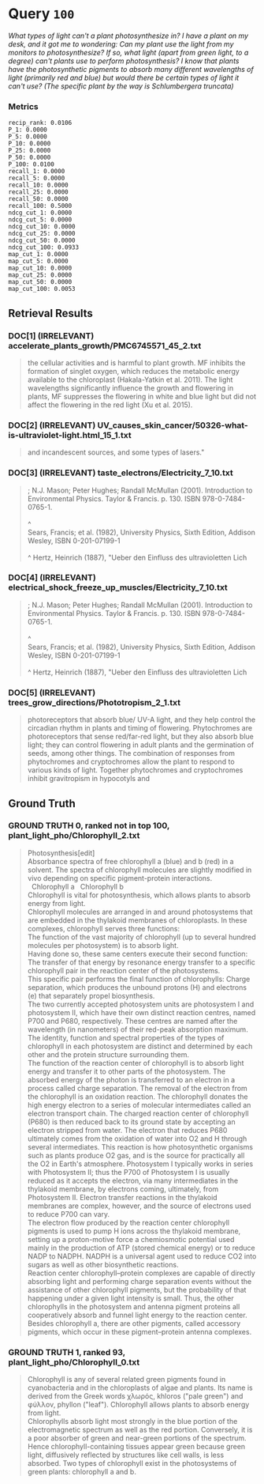 # Query `100`

*What types of light can't a plant photosynthesize in?
I have a plant on my desk, and it got me to wondering: Can my plant use the light from my monitors to photosynthesize? If so, what light (apart from green light, to a degree) can't plants use to perform photosynthesis?
I know that plants have the photosynthetic pigments to absorb many different wavelengths of light (primarily red and blue) but would there be certain types of light it can't use?
(The specific plant by the way is Schlumbergera truncata)*

### Metrics

```
recip_rank: 0.0106
P_1: 0.0000
P_5: 0.0000
P_10: 0.0000
P_25: 0.0000
P_50: 0.0000
P_100: 0.0100
recall_1: 0.0000
recall_5: 0.0000
recall_10: 0.0000
recall_25: 0.0000
recall_50: 0.0000
recall_100: 0.5000
ndcg_cut_1: 0.0000
ndcg_cut_5: 0.0000
ndcg_cut_10: 0.0000
ndcg_cut_25: 0.0000
ndcg_cut_50: 0.0000
ndcg_cut_100: 0.0933
map_cut_1: 0.0000
map_cut_5: 0.0000
map_cut_10: 0.0000
map_cut_25: 0.0000
map_cut_50: 0.0000
map_cut_100: 0.0053
```

## Retrieval Results

### DOC[1] (IRRELEVANT) accelerate_plants_growth/PMC6745571_45_2.txt
> the cellular activities and is harmful to plant growth. MF inhibits the formation of singlet oxygen, which reduces the metabolic energy available to the chloroplast (Hakala-Yatkin et al. 2011). The light wavelengths significantly influence the growth and flowering in plants, MF suppresses the flowering in white and blue light but did not affect the flowering in the red light (Xu et al. 2015).

### DOC[2] (IRRELEVANT) UV_causes_skin_cancer/50326-what-is-ultraviolet-light.html_15_1.txt
> and incandescent sources, and some types of lasers."

### DOC[3] (IRRELEVANT) taste_electrons/Electricity_7_10.txt
> ; N.J. Mason; Peter Hughes; Randall McMullan (2001). Introduction to Environmental Physics. Taylor & Francis. p. 130. ISBN 978-0-7484-0765-1.<br><br>^           <br>Sears, Francis; et al. (1982), University Physics, Sixth Edition, Addison Wesley, ISBN 0-201-07199-1<br><br>^ Hertz, Heinrich (1887), "Ueber den Einfluss des ultravioletten Lich

### DOC[4] (IRRELEVANT) electrical_shock_freeze_up_muscles/Electricity_7_10.txt
> ; N.J. Mason; Peter Hughes; Randall McMullan (2001). Introduction to Environmental Physics. Taylor & Francis. p. 130. ISBN 978-0-7484-0765-1.<br><br>^           <br>Sears, Francis; et al. (1982), University Physics, Sixth Edition, Addison Wesley, ISBN 0-201-07199-1<br><br>^ Hertz, Heinrich (1887), "Ueber den Einfluss des ultravioletten Lich

### DOC[5] (IRRELEVANT) trees_grow_directions/Phototropism_2_1.txt
> photoreceptors that absorb blue/ UV-A light, and they help control the circadian rhythm in plants and timing of flowering. Phytochromes are photoreceptors that sense red/far-red light, but they also absorb blue light; they can control flowering in adult plants and the germination of seeds, among other things.  The combination of responses from phytochromes and cryptochromes allow the plant to respond to various kinds of light. Together phytochromes and cryptochromes inhibit gravitropism in hypocotyls and


## Ground Truth

### GROUND TRUTH 0, ranked not in top 100, plant_light_pho/Chlorophyll_2.txt
> Photosynthesis[edit]<br>Absorbance spectra of free chlorophyll a (blue) and b (red) in a solvent. The spectra of chlorophyll molecules are slightly modified in vivo depending on specific pigment-protein interactions.   Chlorophyll a   Chlorophyll b<br>Chlorophyll is vital for photosynthesis, which allows plants to absorb energy from light.<br>Chlorophyll molecules are arranged in and around photosystems that are embedded in the thylakoid membranes of chloroplasts. In these complexes, chlorophyll serves three functions:<br>The function of the vast majority of chlorophyll (up to several hundred molecules per photosystem) is to absorb light.<br>Having done so, these same centers execute their second function: The transfer of that energy by resonance energy transfer to a specific chlorophyll pair in the reaction center of the photosystems.<br>This specific pair performs the final function of chlorophylls: Charge separation, which produces the unbound protons (H) and electrons (e) that separately propel biosynthesis.<br>The two currently accepted photosystem units are photosystem I and photosystem II, which have their own distinct reaction centres, named P700 and P680, respectively. These centres are named after the wavelength (in nanometers) of their red-peak absorption maximum. The identity, function and spectral properties of the types of chlorophyll in each photosystem are distinct and determined by each other and the protein structure surrounding them.<br>The function of the reaction center of chlorophyll is to absorb light energy and transfer it to other parts of the photosystem. The absorbed energy of the photon is transferred to an electron in a process called charge separation. The removal of the electron from the chlorophyll is an oxidation reaction. The chlorophyll donates the high energy electron to a series of molecular intermediates called an electron transport chain. The charged reaction center of chlorophyll (P680) is then reduced back to its ground state by accepting an electron stripped from water. The electron that reduces P680 ultimately comes from the oxidation of water into O2 and H through several intermediates. This reaction is how photosynthetic organisms such as plants produce O2 gas, and is the source for practically all the O2 in Earth's atmosphere. Photosystem I typically works in series with Photosystem II; thus the P700 of Photosystem I is usually reduced as it accepts the electron, via many intermediates in the thylakoid membrane, by electrons coming, ultimately, from Photosystem II. Electron transfer reactions in the thylakoid membranes are complex, however, and the source of electrons used to reduce P700 can vary.<br>The electron flow produced by the reaction center chlorophyll pigments is used to pump H ions across the thylakoid membrane, setting up a proton-motive force a chemiosmotic potential used mainly in the production of ATP (stored chemical energy) or to reduce NADP to NADPH. NADPH is a universal agent used to reduce CO2 into sugars as well as other biosynthetic reactions.<br>Reaction center chlorophyll–protein complexes are capable of directly absorbing light and performing charge separation events without the assistance of other chlorophyll pigments, but the probability of that happening under a given light intensity is small. Thus, the other chlorophylls in the photosystem and antenna pigment proteins all cooperatively absorb and funnel light energy to the reaction center. Besides chlorophyll a, there are other pigments, called accessory pigments, which occur in these pigment–protein antenna complexes.

### GROUND TRUTH 1, ranked 93, plant_light_pho/Chlorophyll_0.txt
> Chlorophyll is any of several related green pigments found in cyanobacteria and in the chloroplasts of algae and plants. Its name is derived from the Greek words χλωρός, khloros ("pale green") and φύλλον, phyllon ("leaf"). Chlorophyll allows plants to absorb energy from light.<br>Chlorophylls absorb light most strongly in the blue portion of the electromagnetic spectrum as well as the red portion. Conversely, it is a poor absorber of green and near-green portions of the spectrum. Hence chlorophyll-containing tissues appear green because green light, diffusively reflected by structures like cell walls, is less absorbed. Two types of chlorophyll exist in the photosystems of green plants: chlorophyll a and b.
